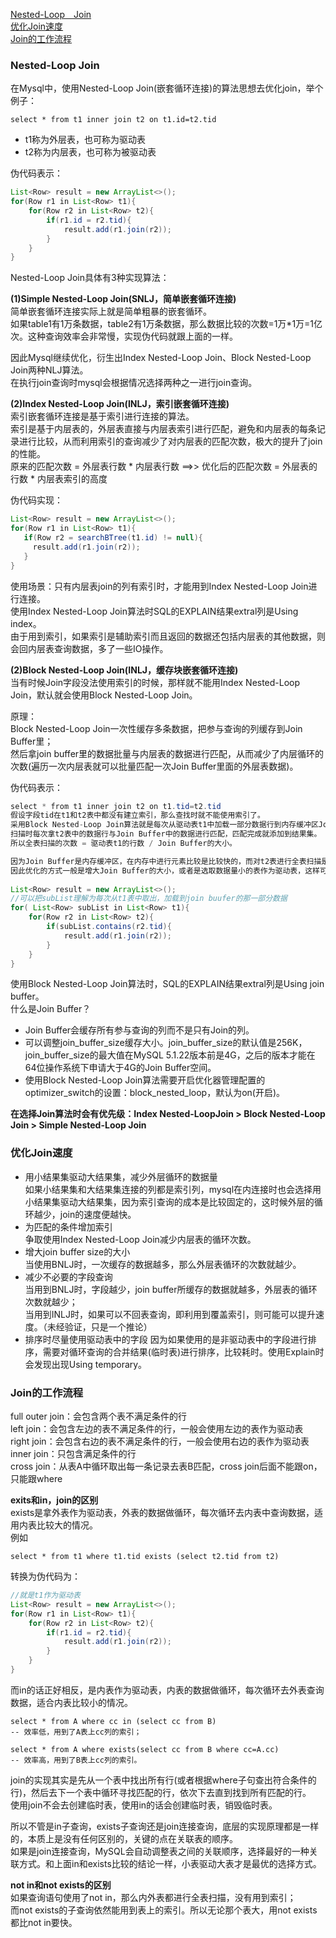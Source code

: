 [Nested-Loop&emsp;Join](#Nested-Loop&emsp;Join)  
[优化Join速度](#优化Join速度)  
[Join的工作流程](#Join的工作流程)  

### Nested-Loop Join
在Mysql中，使用Nested-Loop Join(嵌套循环连接)的算法思想去优化join，举个例子：
```mysql
select * from t1 inner join t2 on t1.id=t2.tid
```
- t1称为外层表，也可称为驱动表
- t2称为内层表，也可称为被驱动表

伪代码表示：
```java
List<Row> result = new ArrayList<>();
for(Row r1 in List<Row> t1){
	for(Row r2 in List<Row> t2){
		if(r1.id = r2.tid){
			result.add(r1.join(r2));
		}
	}
}
```
Nested-Loop Join具体有3种实现算法：

**(1)Simple Nested-Loop Join(SNLJ，简单嵌套循环连接)**  
简单嵌套循环连接实际上就是简单粗暴的嵌套循环。  
如果table1有1万条数据，table2有1万条数据，那么数据比较的次数=1万*1万=1亿次。这种查询效率会非常慢，实现伪代码就跟上面的一样。

因此Mysql继续优化，衍生出Index Nested-Loop Join、Block Nested-Loop Join两种NLJ算法。  
在执行join查询时mysql会根据情况选择两种之一进行join查询。  

**(2)Index Nested-Loop Join(INLJ，索引嵌套循环连接)**  
索引嵌套循环连接是基于索引进行连接的算法。  
索引是基于内层表的，外层表直接与内层表索引进行匹配，避免和内层表的每条记录进行比较，从而利用索引的查询减少了对内层表的匹配次数，极大的提升了join的性能。  
原来的匹配次数 = 外层表行数 * 内层表行数 ==>> 优化后的匹配次数 = 外层表的行数 * 内层表索引的高度

伪代码实现：
```java
List<Row> result = new ArrayList<>();
for(Row r1 in List<Row> t1){
   if(Row r2 = searchBTree(t1.id) != null){
	 result.add(r1.join(r2));
   }
}
```
使用场景：只有内层表join的列有索引时，才能用到Index Nested-Loop Join进行连接。  
使用Index Nested-Loop Join算法时SQL的EXPLAIN结果extral列是Using index。  
由于用到索引，如果索引是辅助索引而且返回的数据还包括内层表的其他数据，则会回内层表查询数据，多了一些IO操作。  

**(2)Block Nested-Loop Join(INLJ，缓存块嵌套循环连接)**  
当有时候Join字段没法使用索引的时候，那样就不能用Index Nested-Loop Join，默认就会使用Block Nested-Loop Join。

原理：  
Block Nested-Loop Join一次性缓存多条数据，把参与查询的列缓存到Join Buffer里；  
然后拿join buffer里的数据批量与内层表的数据进行匹配，从而减少了内层循环的次数(遍历一次内层表就可以批量匹配一次Join Buffer里面的外层表数据)。

伪代码表示：
```java
select * from t1 inner join t2 on t1.tid=t2.tid
假设字段tid在t1和t2表中都没有建立索引，那么查找时就不能使用索引了。  
采用Block Nested-Loop Join算法就是每次从驱动表t1中加载一部分数据行到内存缓冲区Join Buffer 中来，然后对t2表进行全表扫描。  
扫描时每次拿t2表中的数据行与Join Buffer中的数据进行匹配，匹配完成就添加到结果集。
所以全表扫描的次数 = 驱动表t1的行数 / Join Buffer的大小。  

因为Join Buffer是内存缓冲区，在内存中进行元素比较是比较快的，而对t2表进行全表扫描是磁盘Io，是比较慢的，所以应该是尽可能减少全表扫描的次数。  
因此优化的方式一般是增大Join Buffer的大小，或者是选取数据量小的表作为驱动表，这样可以减少全表扫描的次数，减少磁盘IO。
  
List<Row> result = new ArrayList<>();
//可以把subList理解为每次从t1表中取出，加载到join buufer的那一部分数据
for( List<Row> subList in List<Row> t1){
	for(Row r2 in List<Row> t2){
		if(subList.contains(r2.tid){
			result.add(r1.join(r2));
		}
	}
}
```
使用Block Nested-Loop Join算法时，SQL的EXPLAIN结果extral列是Using join buffer。  
什么是Join Buffer？  
- Join Buffer会缓存所有参与查询的列而不是只有Join的列。
- 可以调整join_buffer_size缓存大小。join_buffer_size的默认值是256K，join_buffer_size的最大值在MySQL 5.1.22版本前是4G，之后的版本才能在64位操作系统下申请大于4G的Join Buffer空间。  
- 使用Block Nested-Loop Join算法需要开启优化器管理配置的optimizer_switch的设置：block_nested_loop，默认为on(开启)。

**在选择Join算法时会有优先级：Index Nested-LoopJoin > Block Nested-Loop Join > Simple Nested-Loop Join**

### 优化Join速度
- 用小结果集驱动大结果集，减少外层循环的数据量  
如果小结果集和大结果集连接的列都是索引列，mysql在内连接时也会选择用小结果集驱动大结果集，因为索引查询的成本是比较固定的，这时候外层的循环越少，join的速度便越快。  
- 为匹配的条件增加索引  
争取使用Index Nested-Loop Join减少内层表的循环次数。  
- 增大join buffer size的大小  
当使用BNLJ时，一次缓存的数据越多，那么外层表循环的次数就越少。  
- 减少不必要的字段查询  
当用到BNLJ时，字段越少，join buffer所缓存的数据就越多，外层表的循环次数就越少；  
当用到INLJ时，如果可以不回表查询，即利用到覆盖索引，则可能可以提升速度。（未经验证，只是一个推论）
- 排序时尽量使用驱动表中的字段
因为如果使用的是非驱动表中的字段进行排序，需要对循环查询的合并结果(临时表)进行排序，比较耗时。使用Explain时会发现出现Using temporary。

### Join的工作流程
full outer join：会包含两个表不满足条件的行  
left join：会包含左边的表不满足条件的行，一般会使用左边的表作为驱动表  
right join：会包含右边的表不满足条件的行，一般会使用右边的表作为驱动表  
inner join：只包含满足条件的行  
cross join：从表A中循环取出每一条记录去表B匹配，cross join后面不能跟on，只能跟where

**exits和in，join的区别**  
exists是拿外表作为驱动表，外表的数据做循环，每次循环去内表中查询数据，适用内表比较大的情况。  
例如
```mysql
select * from t1 where t1.tid exists (select t2.tid from t2)
```
转换为伪代码为：
```java
//就是t1作为驱动表
List<Row> result = new ArrayList<>();
for(Row r1 in List<Row> t1){
	for(Row r2 in List<Row> t2){
		if(r1.id = r2.tid){
			result.add(r1.join(r2));
		}
	}
}
```
而in的话正好相反，是内表作为驱动表，内表的数据做循环，每次循环去外表查询数据，适合内表比较小的情况。
```mysql
select * from A where cc in (select cc from B) 
-- 效率低，用到了A表上cc列的索引；

select * from A where exists(select cc from B where cc=A.cc) 
-- 效率高，用到了B表上cc列的索引。
```

join的实现其实是先从一个表中找出所有行(或者根据where子句查出符合条件的行)，然后去下一个表中循环寻找匹配的行，依次下去直到找到所有匹配的行。  
使用join不会去创建临时表，使用in的话会创建临时表，销毁临时表。

所以不管是in子查询，exists子查询还是join连接查询，底层的实现原理都是一样的，本质上是没有任何区别的，关键的点在关联表的顺序。  
如果是join连接查询，MySQL会自动调整表之间的关联顺序，选择最好的一种关联方式。和上面in和exists比较的结论一样，小表驱动大表才是最优的选择方式。

**not in和not exists的区别**   
如果查询语句使用了not in，那么内外表都进行全表扫描，没有用到索引；  
而not exists的子查询依然能用到表上的索引。所以无论那个表大，用not exists都比not in要快。
